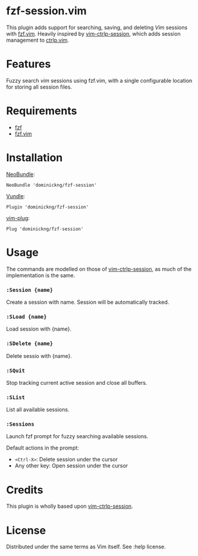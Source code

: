 fzf-session.vim
=================

This plugin adds support for searching, saving, and deleting *Vim* sessions
with [fzf.vim](https://github.com/junegunn/fzf.vim). Heavily inspired by
[vim-ctrlp-session](https://github.com/okcompute/vim-ctrlp-session), which
adds session management to [ctrlp.vim](https://github.com/ctrlpvim/ctrlp.vim).

Features
========

Fuzzy search *vim* sessions using fzf.vim, with a single configurable location
for storing all session files.

Requirements
============

- [fzf](https://github.com/junegunn/fzf)
- [fzf.vim](https://github.com/junegunn/fzf.vim)

Installation
=============

[NeoBundle](https://github.com/Shougo/neobundle.vim):

    NeoBundle 'dominickng/fzf-session'

[Vundle](https://github.com/gmarik/Vundle.vim):

    Plugin 'dominickng/fzf-session'

[vim-plug](https://github.com/junegunn/vim-plug):

    Plug 'dominickng/fzf-session'

Usage
=====

The commands are modelled on those of
[vim-ctrlp-session](https://github.com/okcompute/vim-ctrlp-session), as much
of the implementation is the same.

### `:Session {name}`

Create a session with name. Session will be automatically tracked.

### `:SLoad {name}`

Load session with {name}.

### `:SDelete {name}`

Delete sessio with {name}.

### `:SQuit`

Stop tracking current active session and close all buffers.

### `:SList`

List all available sessions.

### `:Sessions`

Launch fzf prompt for fuzzy searching available sessions.

Default actions in the prompt:

 - `<Ctrl-X>`: Delete session under the cursor
 - Any other key: Open session under the cursor

Credits
=======

This plugin is wholly based upon
[vim-ctrlp-session](https://github.com/okcompute/vim-ctrlp-session).

License
=======

Distributed under the same terms as Vim itself. See :help license.

